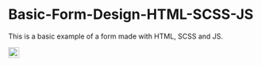 # Basic-Form-Design-HTML-SCSS-JS
This is a basic example of a form made with HTML, SCSS and JS.

[<img align="left" alt="Miniatura" width="22px" src="https://i.ibb.co/B2MkLPy/miniatura.png" />][Image]

[Image]: https://i.ibb.co/B2MkLPy/miniatura.png
